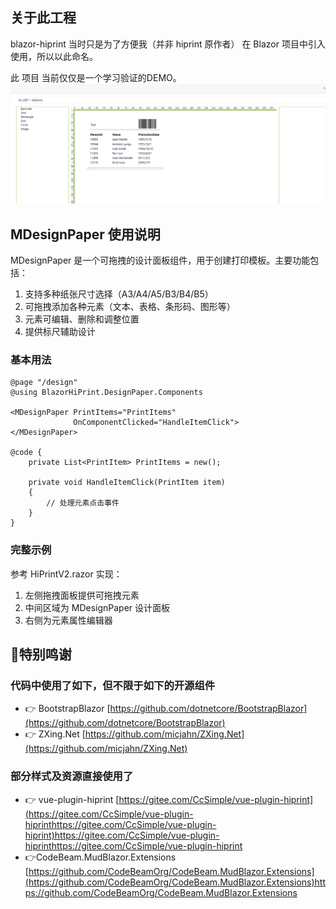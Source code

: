 ## 关于此工程 ##
blazor-hiprint 当时只是为了方便我（并非 hiprint 原作者） 在 Blazor 项目中引入使用，所以以此命名。

此 项目 当前仅仅是一个学习验证的DEMO。
 ![当前效果](https://github.com/yc-2503/Blazor-HiPrint/blob/master/docs/images/250521.gif)
  
## MDesignPaper 使用说明 ##

MDesignPaper 是一个可拖拽的设计面板组件，用于创建打印模板。主要功能包括：

1. 支持多种纸张尺寸选择（A3/A4/A5/B3/B4/B5）
2. 可拖拽添加各种元素（文本、表格、条形码、图形等）
3. 元素可编辑、删除和调整位置
4. 提供标尺辅助设计

### 基本用法 ###

```razor
@page "/design"
@using BlazorHiPrint.DesignPaper.Components

<MDesignPaper PrintItems="PrintItems" 
              OnComponentClicked="HandleItemClick">
</MDesignPaper>

@code {
    private List<PrintItem> PrintItems = new();
    
    private void HandleItemClick(PrintItem item)
    {
        // 处理元素点击事件
    }
}
```

### 完整示例 ###
参考 HiPrintV2.razor 实现：

1. 左侧拖拽面板提供可拖拽元素
2. 中间区域为 MDesignPaper 设计面板
3. 右侧为元素属性编辑器

## 💐特别鸣谢 

### 代码中使用了如下，但不限于如下的开源组件

- 👉 BootstrapBlazor [https://github.com/dotnetcore/BootstrapBlazor](https://github.com/dotnetcore/BootstrapBlazor)
- 👉 ZXing.Net [https://github.com/micjahn/ZXing.Net](https://github.com/micjahn/ZXing.Net)


### 部分样式及资源直接使用了

- 👉 vue-plugin-hiprint [https://gitee.com/CcSimple/vue-plugin-hiprint](https://gitee.com/CcSimple/vue-plugin-hiprinthttps://gitee.com/CcSimple/vue-plugin-hiprint)https://gitee.com/CcSimple/vue-plugin-hiprinthttps://gitee.com/CcSimple/vue-plugin-hiprint
- 👉CodeBeam.MudBlazor.Extensions [https://github.com/CodeBeamOrg/CodeBeam.MudBlazor.Extensions](https://github.com/CodeBeamOrg/CodeBeam.MudBlazor.Extensions)https://github.com/CodeBeamOrg/CodeBeam.MudBlazor.Extensions
